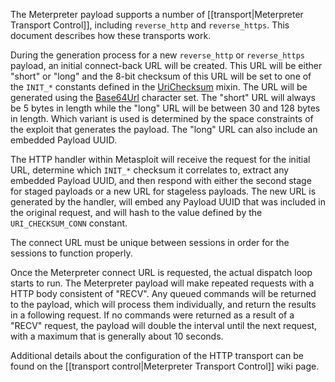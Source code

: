 The Meterpreter payload supports a number of [[transport|Meterpreter Transport Control]], including ``reverse_http`` and ``reverse_https``. This document describes how these transports work.

During the generation process for a new ``reverse_http`` or ``reverse_https`` payload, an initial connect-back URL will be created. This URL will be either "short" or "long" and the 8-bit checksum of this URL will be set to one of the ``INIT_*`` constants defined in the [UriChecksum](https://github.com/rapid7/metasploit-framework/blob/master/lib/rex/payloads/meterpreter/uri_checksum.rb) mixin. The URL will be generated using the [Base64Url](https://tools.ietf.org/html/rfc4648#section-5) character set. The "short" URL will always be 5 bytes in length while the "long" URL will be between 30 and 128 bytes in length. Which variant is used is determined by the space constraints of the exploit that generates the payload. The "long" URL can also include an embedded Payload UUID.

The HTTP handler within Metasploit will receive the request for the initial URL, determine which ```INIT_*``` checksum it correlates to, extract any embedded Payload UUID, and then respond with either the second stage for staged payloads or a new URL for stageless payloads. The new URL is generated by the handler, will embed any Payload UUID that was included in the original request, and will hash to the value defined by the ```URI_CHECKSUM_CONN``` constant.

The connect URL must be unique between sessions in order for the sessions to function properly.

Once the Meterpreter connect URL is requested, the actual dispatch loop starts to run. The Meterpreter payload will make repeated requests with a HTTP body consistent of "RECV". Any queued commands will be returned to the payload, which will process them individually, and return the results in a following request. If no commands were returned as a result of a "RECV" request, the payload will double the interval until the next request, with a maximum that is generally about 10 seconds.

Additional details about the configuration of the HTTP transport can be found on the [[transport control|Meterpreter Transport Control]] wiki page.